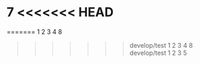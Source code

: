 7
<<<<<<< HEAD
=======
=======
1
2
3
4
8
>>>>>>> develop/test
1
2
3
4
8
>>>>>>> develop/test
1
2
3
5
